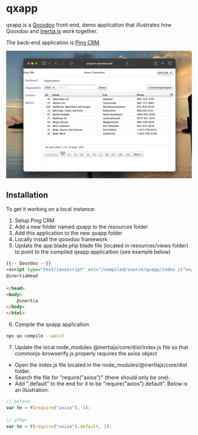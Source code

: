 # qxapp

qxapp is a [Qooxdoo](https://qooxdoo.org/) front-end, demo application that illustrates how Qooxdoo and [Inertia.js](https://inertiajs.com/) work together.

The back-end application is [Ping CRM](https://github.com/inertiajs/pingcrm).

![](pingcrm_qooxdoo.jpg)

## Installation

To get it working on a local instance:

1. Setup Ping CRM
2. Add a new folder named qxapp to the resources folder
3. Add this application to the new qxapp folder
4. Locally install the qooxdoo framework
5. Update the app.blade.php blade file (located in resources/views folder) to point to the compiled qxapp applicaition (see example below)

```html
{{-- Qooxdoo --}}
<script type="text/javascript" src="/compiled/source/qxapp/index.js"></script>
@inertiaHead

</head>
<body>
    @inertia
</body>
</html>
```

6. Compile the qxapp application

```sh
npx qx compile --watch
```

7. Update the local node_modules @inertiajs/core/dist/index.js file so that commonjs-browserify.js properly requires the axios object

* Open the index.js file located in the node_modules/@inertiajs/core/dist folder.
* Search the file for "require("axios")" (there should only be one).
* Add ".default" to the end for it to be "require("axios").default". Below is an illustration:

```js
// before
var he = Y(require("axios"), 1);

// after
var he = Y(require("axios").default, 1);
```
